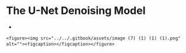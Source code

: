 # The U-Net Denoising Model

*

    <figure><img src="../../.gitbook/assets/image (7) (1) (1) (1).png" alt=""><figcaption></figcaption></figure>
